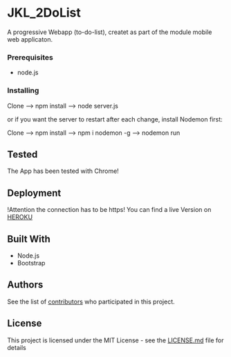 # JKL_2DoList
A progressive Webapp (to-do-list), createt as part of the module mobile web applicaton.

### Prerequisites

- node.js

### Installing
Clone --> npm install --> node server.js

or if you want the server to restart after each change, install Nodemon first:

Clone --> npm install --> npm i nodemon -g --> nodemon run

## Tested

The App has been tested with Chrome!


## Deployment

!Attention the connection has to be https!
You can find a live Version on [HEROKU](https://jkl2dolist.herokuapp.com)

## Built With

- Node.js
- Bootstrap

## Authors

See  the list of [contributors](https://github.com/enjoymrban/JKL_2DoList/graphs/contributors) who participated in this project.

## License

This project is licensed under the MIT License - see the [LICENSE.md](LICENSE.md) file for details


